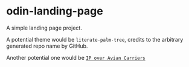 # odin-landing-page
A simple landing page project.

A potential theme would be `literate-palm-tree`, credits to the arbitrary generated repo name by GitHub.

Another potential one would be [`IP over Avian Carriers`](https://en.wikipedia.org/wiki/IP_over_Avian_Carriers)